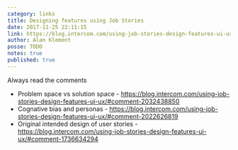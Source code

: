```yaml
---
category: links
title: Designing features using Job Stories
date: 2017-11-25 22:11:15
link: https://blog.intercom.com/using-job-stories-design-features-ui-ux/
author: Alan Klement
posse: TODO
notes: true
published: true
---
```


Always read the comments

* Problem space vs solution space - https://blog.intercom.com/using-job-stories-design-features-ui-ux/#comment-2032438850
* Cognative bias and personas - https://blog.intercom.com/using-job-stories-design-features-ui-ux/#comment-2022626819
* Original intended design of user stories - https://blog.intercom.com/using-job-stories-design-features-ui-ux/#comment-1736634294
